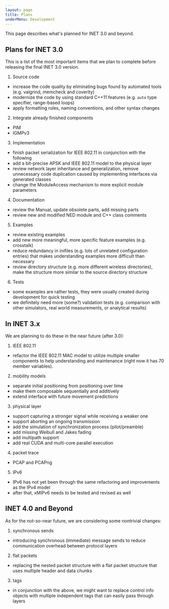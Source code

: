```yaml
---
layout: page
title: Plans
underMenu: Development
---
```


This page describes what's planned for INET 3.0 and beyond.

## Plans for INET 3.0

This is a list of the most important items that we plan to complete before releasing the final INET 3.0 version.

1. Source code

*   increase the code quality by eliminating bugs found by automated tools (e.g. valgrind, memcheck and coverity)
*   modernize the code by using standard C++11 features (e.g. `auto` type specifier, range-based loops)
*   apply formatting rules, naming conventions, and other syntax changes

2. Integrate already finished components

*   PIM
*   IGMPv3

3. Implementation

*   finish packet serialization for IEEE 802.11 in conjunction with the following
*   add a bit-precise APSK and IEEE 802.11 model to the physical layer
*   review network layer inheritance and generalization, remove unnecessary code duplication caused by implementing interfaces via generated classes
*   change the ModuleAccess mechanism to more explicit module parameters

4. Documentation

*   review the Manual, update obsolete parts, add missing parts
*   review new and modified NED module and C++ class comments

5. Examples

*   review existing examples
*   add new more meaningful, more specific feature examples (e.g. crosstalk)
*   reduce redundancy in inifiles (e.g. lots of unrelated configuration entries) that makes understanding examples more difficult than necessary
*   review directory structure (e.g. more different wireless directories), make the structure more similar to the source directory structure

6. Tests

*   some examples are rather tests, they were usually created during development for quick testing
*   we definitely need more (some?) validation tests (e.g. comparison with other simulators, real world measurements, or analytical results)

## In INET 3.x

We are planning to do these in the near future (after 3.0):

1. IEEE 802.11

*   refactor the IEEE 802.11 MAC model to utilize multiple smaller components to help understanding and maintenance (right now it has 70 member variables).

2. mobility models

*   separate initial positioning from positioning over time
*   make them composable sequentially and additively
*   extend interface with future movement predictions

3. physical layer

*   support capturing a stronger signal while receiving a weaker one
*   support aborting an ongoing transmission
*   add the simulation of synchronization process (pilot/preamble)
*   add missing Weibull and Jakes fading
*   add multipath support
*   add real CUDA and multi-core parallel execution

4. packet trace

*   PCAP and PCAPng

5. IPv6

*   IPv6 has not yet been through the same refactoring and improvements as the IPv4 model
*   after that, xMIPv6 needs to be tested and revised as well

## INET 4.0 and Beyond

As for the not-so-near future, we are considering some nontrivial changes:

1. synchronous sends

*   introducing synchronous (immediate) message sends to reduce communication overhead between protocol layers

2. flat packets

*   replacing the nested packet structure with a flat packet structure that uses multiple header and data chunks

3. tags

*   in conjunction with the above, we might want to replace control info objects with multiple independent tags that can easily pass through layers

